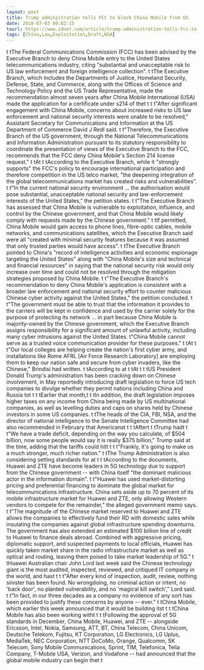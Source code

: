 ```yaml
---
layout: post
title: Trump administration tells FCC to block China Mobile from US
date: 2018-07-03 00:02:15
tourl: https://www.zdnet.com/article/trump-administration-tells-fcc-to-block-china-mobile-from-us/
tags: [China,Law,Exploitation,Draft,NSA]
---
```

 t tThe Federal Communications Commission (FCC) has been advised by the Executive Branch to deny China Mobile entry to the United States telecommunications industry, citing "substantial and unacceptable risk to US law enforcement and foreign intelligence collection". t tThe Executive Branch, which includes the Departments of Justice, Homeland Security, Defense, State, and Commerce, along with the Offices of Science and Technology Policy and the US Trade Representative, made the recommendation almost seven years after China Mobile International (USA) made the application for a certificate under s214 of thet t t t"After significant engagement with China Mobile, concerns about increased risks to US law enforcement and national security interests were unable to be resolved," Assistant Secretary for Communications and Information at the US Department of Commerce David J Redl said. t t"Therefore, the Executive Branch of the US government, through the National Telecommunications and Information Administration pursuant to its statutory responsibility to coordinate the presentation of views of the Executive Branch to the FCC, recommends that the FCC deny China Mobile's Section 214 license request." t tAt t tAccording to the Executive Branch, while it "strongly supports" the FCC's policy to encourage international participation and therefore competition in the US telco market, "the deepening integration of the global telecommunications market has created risks and vulnerabilities". t t"In the current national security environment ... the authorisation would pose substantial, unacceptable national security and law-enforcement interests of the United States," the petition states. t t"The Executive Branch has assessed that China Mobile is vulnerable to exploitation, influence, and control by the Chinese government, and that China Mobile would likely comply with requests made by the Chinese government." t tIf permitted, China Mobile would gain access to phone lines, fibre-optic cables, mobile networks, and communications satellites, which the Executive Branch said were all "created with minimal security features because it was assumed that only trusted parties would have access". t tThe Executive Branch pointed to China's "record of intelligence activities and economic espionage targeting the United States" along with "China Mobile's size and technical and financial resources" in saying that the national security risk would only increase over time and could not be resolved through the mitigation strategies proposed by China Mobile. t t"The Executive Branch's recommendation to deny China Mobile's application is consistent with a broader law enforcement and national security effort to counter malicious Chinese cyber activity against the United States," the petition concluded. t t"The government must be able to trust that the information it provides to the carriers will be kept in confidence and used by the carrier solely for the purpose of protecting its network ... in part because China Mobile is majority-owned by the Chinese government, which the Executive Branch assigns responsibility for a significant amount of unlawful activity, including many cyber intrusions against the United States. t"China Mobile cannot serve as a trusted voice communication provider for these purposes." t tAt t t"Our local colleges are helping create the nation's first cyber army, and installations like Rome AFRL [Air Force Research Laboratory] are employing them to keep our nation safe and secure from cyber invaders, like the Chinese," Brindisi had written. t tAccording to at t tAt t t tUS President Donald Trump's administration has been cracking down on Chinese involvement, in May reportedly introducing draft legislation to force US tech companies to divulge whether they permit nations including China and Russia tot t t tEarlier that month,t t tIn addition, the draft legislation imposes higher taxes on any income from China being made by US multinational companies, as well as levelling duties and caps on shares held by Chinese investors in some US companies. t tThe heads of the CIA, FBI, NSA, and the director of national intelligence to the Senate Intelligence Committee had also recommended in February that Americanst t t tAftert t tTrump hadt t t"We have a trade deficit, depending on the way you calculate, of $504 billion, now some people would say it is really $375 billion," Trump said at the time, adding that the tariffs could hitt t t t"Frankly, it's going to make us a much stronger, much richer nation." t tThe Trump Administration is also considering setting standards for at t t tAccording to the documents, Huawei and ZTE have become leaders in 5G technology due to support from the Chinese government -- with China itself "the dominant malicious actor in the information domain". t t"Huawei has used market-distorting pricing and preferential financing to dominate the global market for telecommunications infrastructure. China sets aside up to 70 percent of its mobile infrastructure market for Huawei and ZTE, only allowing Western vendors to compete for the remainder," the alleged government memo says. t t"The magnitude of the Chinese market reserved to Huawei and ZTE allows the companies to effectively fund their RD with domestic sales while insulating the companies against global infrastructure spending downturns. The government has also extended an estimated $100 billion line of credit to Huawei to finance deals abroad. Combined with aggressive pricing, diplomatic support, and suspected payments to local officials, Huawei has quickly taken market share in the radio infrastructure market as well as optical and routing, leaving them poised to take market leadership of 5G." t tHuawei Australian chair John Lord last week said the Chinese technology giant is the most audited, inspected, reviewed, and critiqued IT company in the world, and hast t t t"After every kind of inspection, audit, review, nothing sinister has been found. No wrongdoing, no criminal action or intent, no 'back door', no planted vulnerability, and no 'magical kill switch'," Lord said. t t"In fact, in our three decades as a company no evidence of any sort has been provided to justify these concerns by anyone -- ever." t tChina Mobile, which earlier this week announced that it would be building itst t t tChina Mobile has also been working witht t t tFollowing the approval of 5G standards in December, China Mobile, Huawei, and ZTE -- alongside Ericsson, Intel, Nokia, Samsung, ATT, BT, China Telecom, China Unicom, Deutsche Telekom, Fujitsu, KT Corporation, LG Electronics, LG Uplus, MediaTek, NEC Corporation, NTT DoCoMo, Orange, Qualcomm, SK Telecom, Sony Mobile Communications, Sprint, TIM, Telefonica, Telia Company, T-Mobile USA, Verizon, and Vodafone -- had announced that the global mobile industry can begin thet t